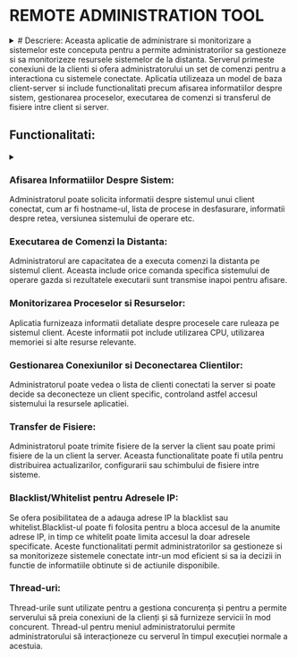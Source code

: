 # REMOTE ADMINISTRATION TOOL
<details>
  <summary>
# Descriere:
Aceasta aplicatie de administrare si monitorizare a sistemelor este conceputa pentru a permite administratorilor sa gestioneze si sa monitorizeze resursele sistemelor de la distanta. 
Serverul primeste conexiuni de la clienti si ofera administratorului un set de comenzi pentru a interactiona cu sistemele conectate. 
Aplicatia utilizeaza un model de baza client-server si include functionalitati precum afisarea informatiilor despre sistem, gestionarea proceselor, executarea de comenzi si transferul de fisiere intre client si server.
 </summary>
</details>

## Functionalitati:
<details>
  <summary>

### Afisarea Informatiilor Despre Sistem:
Administratorul poate solicita informatii despre sistemul unui client conectat, cum ar fi hostname-ul, lista de procese in desfasurare, informatii despre retea, versiunea sistemului de operare etc.

### Executarea de Comenzi la Distanta:
Administratorul are capacitatea de a executa comenzi la distanta pe sistemul client. Aceasta include orice comanda specifica sistemului de operare gazda si rezultatele executarii sunt transmise inapoi pentru afisare.

### Monitorizarea Proceselor si Resurselor:
Aplicatia furnizeaza informatii detaliate despre procesele care ruleaza pe sistemul client. Aceste informatii pot include utilizarea CPU, utilizarea memoriei si alte resurse relevante.

### Gestionarea Conexiunilor si Deconectarea Clientilor:
Administratorul poate vedea o lista de clienti conectati la server si poate decide sa deconecteze un client specific, controland astfel accesul sistemului la resursele aplicatiei.

### Transfer de Fisiere:
Administratorul poate trimite fisiere de la server la client sau poate primi fisiere de la un client la server. Aceasta functionalitate poate fi utila pentru distribuirea actualizarilor, configurarii sau schimbului de fisiere intre sisteme.

### Blacklist/Whitelist pentru Adresele IP:
Se ofera posibilitatea de a adauga adrese IP la blacklist sau whitelist.Blacklist-ul poate fi folosita pentru a bloca accesul de la anumite adrese IP, in timp ce whitelit poate limita accesul la doar adresele specificate.
Aceste functionalitati permit administratorilor sa gestioneze si sa monitorizeze sistemele conectate intr-un mod eficient si sa ia decizii in functie de informatiile obtinute si de actiunile disponibile.

### Thread-uri:
Thread-urile sunt utilizate pentru a gestiona concurența și pentru a permite serverului să preia conexiuni de la clienți și să furnizeze servicii în mod concurent. Thread-ul pentru meniul administratorului permite administratorului să interacționeze cu serverul în timpul execuției normale a acestuia.
</summary>
</details>